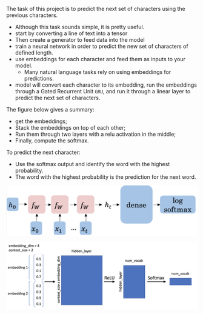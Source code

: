 The task of this project is to predict the next set of characters using the previous characters. 
- Although this task sounds simple, it is pretty useful.
- start by converting a line of text into a tensor
- Then create a generator to feed data into the model
- train a neural network in order to predict the new set of characters of defined length. 
- use embeddings for each character and feed them as inputs to your model. 
    - Many natural language tasks rely on using embeddings for predictions. 
- model will convert each character to its embedding, run the embeddings through a Gated Recurrent Unit `GRU`, and run it through a linear layer to predict the next set of characters.

The figure below gives a summary: 
- get the embeddings;
- Stack the embeddings on top of each other;
- Run them through two layers with a relu activation in the middle;
- Finally, compute the softmax. 

To predict the next character:
- Use the softmax output and identify the word with the highest probability.
- The word with the highest probability is the prediction for the next word.

![Alt text](model.png?raw=true "Title")

![Alt text](ngrams.png?raw=true "Title")
